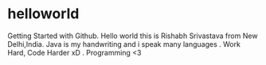 # helloworld
Getting Started with Github.
Hello world this is Rishabh Srivastava from New Delhi,India.
Java is my handwriting and i speak many languages .
Work Hard, Code Harder xD .
Programming <3 
